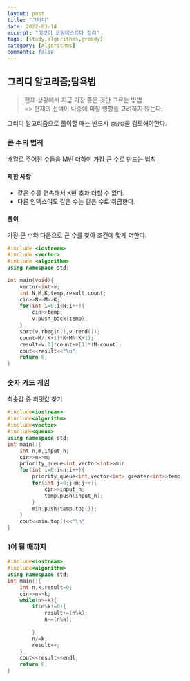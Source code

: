 ```yaml
---
layout: post
title: "그리디"
date: 2022-03-14
excerpt: "이것이 코딩테스트다 정리"
tags: [study,algorithms,greedy]
category: [Algorithms] 
comments: false
---
```

## 그리디 알고리즘;탐욕법
> 현재 상황에서 지금 가장 좋은 것만 고르는 방법<br>
> => 현재의 선택이 나중에 미칠 영향을 고려하지 않는다.

그리디 알고리즘으로 풀이할 때는 반드시 `정당성`을 검토해야한다.

### 큰 수의 법칙
배열로 주어진 수들을 M번 더하여 가장 큰 수로 만드는 법칙

#### 제한 사항
* 같은 수를 연속해서 K번 초과 더할 수 없다.
* 다른 인덱스여도 같은 수는 같은 수로 취급한다.

#### 풀이
가장 큰 수와 다음으로 큰 수를 찾아 조건에 맞게 더한다.<br>

```c++
#include <iostream>
#include <vector>
#include <algorithm>
using namespace std;

int main(void){
    vector<int>v;
    int N,M,K,temp,result,count;
    cin>>N>>M>>K;
    for(int i=0;i<N;i++){
        cin>>temp;
        v.push_back(temp);
    }
    sort(v.rbegin(),v.rend());
    count=M/(K+1)*K+M%(K+1);
    result=v[0]*count+v[1]*(M-count);
    cout<<result<<"\n";
    return 0;
}
```

### 숫자 카드 게임
최솟값 중 최댓값 찾기<br>

```c++
#include<iostream>
#include<algorithm>
#include<vector>
#include<queue>
using namespace std;
int main(){
    int n,m,input_n;
    cin>>n>>m;
    priority_queue<int,vector<int>>min;
    for(int i=0;i<n;i++){
        priority_queue<int,vector<int>,greater<int>>temp;
        for(int j=0;j<m;j++){
            cin>>input_n;
            temp.push(input_n);
        }
        min.push(temp.top());
    }
    cout<<min.top()<<"\n";
}
```

### 1이 될 때까지

```c++
#include<iostream>
#include<algorithm>
using namespace std;
int main(){
    int n,k,result=0;
    cin>>n>>k;
    while(n>=k){
        if(n%k!=0){
            result+=(n%k);
            n-=(n%k);
            
        }
        n/=k;
        result++;
    }
    cout<<result<<endl;
    return 0;
}
```

